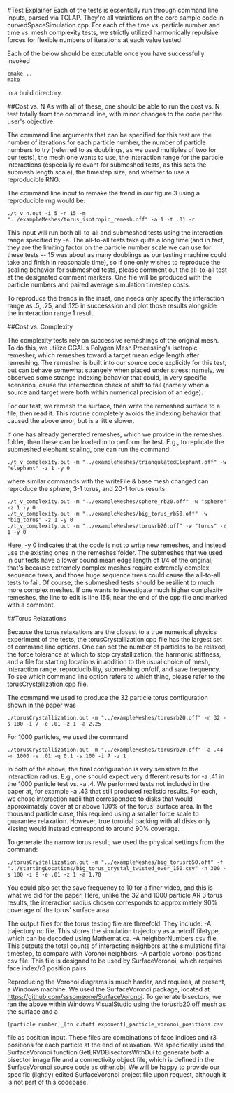 #Test Explainer
Each of the tests is essentially run through command line inputs, 
parsed via TCLAP. They're all variations on the core sample code 
in curvedSpaceSimulation.cpp. For each of the time vs. particle
number and time vs. mesh complexity tests, we strictly 
utilized harmonically repulsive forces for flexible numbers of 
iterations at each value tested.

Each of the below should be executable once you have successfully
invoked 
```
cmake ..
make 
``` 
in a build directory. 

##Cost vs. N 
As with all of these, one should be able to run the cost vs. 
N test totally from the command line, with minor changes
to the code per the user's objective. 

The command line arguments that can be specified for
this test are the number of iterations for each 
particle number, the number of particle numbers
to try (referred to as doublings, as we used
multiples of two for our tests), the mesh one 
wants to use, the interaction range for the particle
interactions (especially relevant for submeshed tests,
as this sets the submesh length scale), the timestep
size, and whether to use a reproducible RNG.  

The command line input to remake the trend in our figure 3 
using a reproducible rng would be: 
```
./t_v_n.out -i 5 -n 15 -m "../exampleMeshes/torus_isotropic_remesh.off" -a 1 -t .01 -r
```

This input will run both all-to-all and submeshed tests
using the interaction range specified by -a. The all-to-all
tests take quite a long time (and in fact, they are the limiting
factor on the particle number scale we can use for these tests -- 15 
was about as many doublings as our testing machine could take and
finish in reasonable time), so if one only wishes to reproduce the scaling behavior
for submeshed tests, please comment out the all-to-all test
at the designated comment markers. One file will be produced
with the particle numbers and paired average simulation timestep 
costs. 

To reproduce the trends in the inset, one needs only specify the interaction range as 
.5, .25, and .125 in successsion and plot those results alongside the 
innteraction range 1 result.  

##Cost vs. Complexity

The complexity tests rely on successive remeshings of the original mesh. 
To do this, we utilize CGAL's Polygon Mesh Processing's isotropic 
remesher, which remeshes toward a target mean edge length after remeshing. 
The remesher is built into our source code explicitly for this test, 
but can behave somewhat strangely when placed under stress; namely,
we observed some strange indexing behavior that could, in very specific
scenarios, cause the intersection check of shift to fail
(namely when a source and target were both within numerical precision of an edge).  

For our test, we remesh the surface, then write the remeshed 
surface to a file, then read it. This routine completely avoids the
indexing behavior that caused the above error, but is a little slower. 

If one has already generated remeshes, which we provide in the remeshes folder,
then these can be loaded in to perform the test. E.g., to replicate the submeshed
elephant scaling, one can run the command:  

```
./t_v_complexity.out -m "../exampleMeshes/triangulatedElephant.off" -w "elephant" -z 1 -y 0
```
where similar commands with the writeFile & base mesh changed can reproduce the 
sphere, 3-1 torus, and 20-1 torus results: 
```
./t_v_complexity.out -m "../exampleMeshes/sphere_rb20.off" -w "sphere" -z 1 -y 0
./t_v_complexity.out -m "../exampleMeshes/big_torus_rb50.off" -w "big_torus" -z 1 -y 0
./t_v_complexity.out -m "../exampleMeshes/torusrb20.off" -w "torus" -z 1 -y 0
```

Here, -y 0 indicates that the code is not to write new remeshes, and instead use 
the existing ones in the remeshes folder. The submeshes that 
we used in our tests have a lower bound mean edge length of 1/4 of the original; 
that's because extremely complex meshes require extremely complex sequence trees,
and those huge sequence trees could cause the all-to-all tests to fail. Of course,
the submeshed tests should be resilient to much more complex meshes. If one wants
to investigate much higher complexity remeshes, the line to edit is line 155, 
near the end of the cpp file and marked with a comment.  

##Torus Relaxations

Because the torus relaxations are the closest to a true numerical physics
experiment of the tests, the torusCrystallization cpp file has the largest set of command 
line options. One can set  the number of particles to be relaxed, the force
tolerance at which to stop crystallization, the harmonic stiffness, and a 
file for starting locations in addition to the usual choice of mesh, 
interaction range, reproducibility, submeshing on/off, 
and save frequency. To see which command line option refers to which thing, 
please refer to the torusCrystallization.cpp file.  

The command we used to produce the 32 particle torus configuration
shown in the paper was 
```
./torusCrystallization.out -m "../exampleMeshes/torusrb20.off" -n 32 -s 100 -i 7 -e .01 -z 1 -a 2.25
```

For 1000 particles, we used the command
```
./torusCrystallization.out -m "../exampleMeshes/torusrb20.off" -a .44 -n 1000 -e .01 -q 0.1 -s 100 -i 7 -z 1
``` 
In both of the above, the final configuration is very sensitive to the interaction radius.
E.g., one should expect very different results for -a .41 in the 1000 particle test 
vs. -a .4. We performed tests not included in the paper at, for example -a .43 that still produced
realistic results. 
For each, we chose interaction radii that corresponded to disks that would approximately
cover at or above 100% of the torus' surface area. In the thousand particle case, this required using a smaller
force scale to guarantee relaxation. However, true toroidal packing with all disks 
only kissing would instead correspond to around 90% coverage. 

To generate the narrow torus result, we used the physical settings from the command: 
```
./torusCrystallization.out -m "../exampleMeshes/big_torusrb50.off" -f "../startingLocations/big_torus_crystal_twisted_over_150.csv" -n 300 -s 100 -i 8 -e .01 -z 1 -a 1.70
```
You could also set the save frequency to 10 for a finer video, and this is what we did for the paper.
Here, unlike the 32 and 1000 particle AR 3 torus results, the interaction radius chosen corresponds
to approximately 90% coverage of the torus' surface area.   

The output files for the torus testing file are threefold. They include:
-A trajectory nc file. This stores the simulation trajectory as a netcdf filetype, which can be decoded using Mathematica. 
-A neighborNumbers csv file. This outputs the total counts of interacting neighbors at the simulations final timestep, to compare with Voronoi neighbors.
-A particle voronoi positions csv file. This file is designed to be used by SurfaceVoronoi, which requires face index/r3 position pairs. 

Reproducing the Voronoi diagrams is much harder, and requires, at present, a Windows machine. 
We used the SurfaceVoronoi package, located at https://github.com/sssomeone/SurfaceVoronoi.
To generate bisectors, we ran the above within Windows VisualStudio using the torusrb20.off
mesh as the surface and a 
```
[particle number]_[fn cutoff exponent]_particle_voronoi_positions.csv
```
file as position input. These files are combinations of face indices and r3 positions for each particle 
at the end of relaxation. We specifically used the SurfaceVoronoi function GetLRVDBisectorsWithDui
to generate both a bisector image file and a connectivity object file, which is defined in the
SurfaceVoronoi source code as other.obj. We will be happy to provide our specific (lightly) edited SurfaceVoronoi 
project file upon request, although it is not part of this codebase. 


